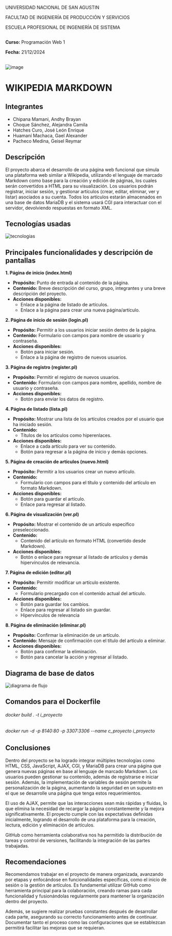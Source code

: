 

UNIVERSIDAD NACIONAL DE SAN AGUSTIN

FACULTAD DE INGENIERÍA DE PRODUCCIÓN Y SERVICIOS

ESCUELA PROFESIONAL DE INGENIERÍA DE SISTEMA

##

**Curso:** Programación Web 1

**Fecha:**  21/12/2024 

##

![image](https://github.com/user-attachments/assets/e81c5d77-da88-4437-81a6-cc9aba28c36f)

##

# **WIKIPEDIA MARKDOWN**


## **Integrantes**

* Chipana Mamani, Andhy Brayan  
* Choque Sánchez, Alejandra Camila  
* Hatches Curo, José León Enrique  
* Huamaní Machaca, Gael Alexander  
* Pacheco Medina, Geisel Reymar

## **Descripción**

El proyecto abarca el desarrollo de una página web funcional que simula una plataforma web similar a Wikipedia, utilizando el lenguaje de marcado Markdown como base para la creación y edición de páginas, los cuales serán convertidos a HTML para su visualización. Los usuarios podrán registrar, iniciar sesión, y gestionar artículos (crear, editar, eliminar, ver y listar) asociados a su cuenta. Todos los artículos estarán almacenados en una base de datos MariaDB y el sistema usará CGI para interactuar con el servidor, devolviendo respuestas en formato XML.

## **Tecnologías usadas**

![tecnologias](https://github.com/user-attachments/assets/2675de7c-1831-484f-9d75-fcbc5e9744d7)


## **Principales funcionalidades y descripción de pantallas**

**1\. Página de inicio (index.html)**

* **Propósito:** Punto de entrada al contenido de la página.  
* **Contenido:** Breve descripción del curso, grupo, integrantes y una breve descripción del proyecto.  
* **Acciones disponibles:**  
  * Enlace a la página de listado de artículos.  
  * Enlace a la página para crear una nueva página/artículo.

**2\. Página de inicio de sesión (login.pl)**

* **Propósito:** Permitir a los usuarios iniciar sesión dentro de la página.  
* **Contenido:** Formulario con campos para nombre de usuario y contraseña.  
* **Acciones disponibles:**  
  * Botón para iniciar sesión.  
  * Enlace a la página de registro de nuevos usuarios.

**3\. Página de registro (register.pl)**

* **Propósito:** Permitir el registro de nuevos usuarios.  
* **Contenido:** Formulario con campos para nombre, apellido, nombre de usuario y contraseña.  
* **Acciones disponibles:**  
  * Botón para enviar los datos de registro.

**4\. Página de listado (lista.pl)**

* **Propósito:** Mostrar una lista de los artículos creados por el usuario que ha iniciado sesión.  
* **Contenido:**  
  * Títulos de los artículos como hiperenlaces.  
* **Acciones disponibles:**  
  * Enlace a cada artículo para ver su contenido.  
  * Botón para regresar a la página de inicio y demás opciones.

**5\. Página de creación de artículos (nuevo.html)**

* **Propósito:** Permitir a los usuarios crear un nuevo artículo.  
* **Contenido:**  
  * Formulario con campos para el título y contenido del artículo en formato Markdown.  
* **Acciones disponibles:**  
  * Botón para guardar el artículo.  
  * Enlace para regresar al listado.

**6\. Página de visualización (ver.pl)**

* **Propósito:** Mostrar el contenido de un artículo específico preseleccionado.  
* **Contenido:**  
  * Contenido del artículo en formato HTML (convertido desde Markdown).  
* **Acciones disponibles:**  
  * Botón o enlace para regresar al listado de artículos y demás hipervínculos de relevancia.

**7\. Página de edición (editor.pl)**

* **Propósito:** Permitir modificar un artículo existente.  
* **Contenido:**  
  * Formulario precargado con el contenido actual del artículo.  
* **Acciones disponibles:**  
  * Botón para guardar los cambios.  
  * Enlace para regresar al listado sin guardar.  
  * Hipervínculos de relevancia

**8\. Página de eliminación (eliminar.pl)**

* **Propósito:** Confirmar la eliminación de un artículo.  
* **Contenido:** Mensaje de confirmación con el título del artículo a eliminar.  
* **Acciones disponibles:**  
  * Botón para confirmar la eliminación.  
  * Botón para cancelar la acción y regresar al listado.

## **Diagrama de base de datos**  
![diagrama de flujo](https://github.com/user-attachments/assets/32e3bde2-0799-4a67-b39e-b18796d799a9)

## **Comandos para el Dockerfile**

###### docker build . \-t i\_proyecto  
###### docker run \-d \-p 8140:80 \-p 3307:3306 \--name c\_proyecto i\_proyecto  

## **Conclusiones**

Dentro del proyecto se ha logrado integrar múltiples tecnologías como HTML, CSS, JavaScript, AJAX, CGI, y MariaDB para crear una página que genera nuevas páginas en base al lenguaje de marcado Markdown. Los usuarios pueden gestionar su contenido, además de registrarse e iniciar sesión. Además, la implementación de variables de sesión permite la personalización de la página, aumentando la seguridad en un supuesto en el que se desarrolle una página que tenga estos requerimientos.

El uso de AJAX, permite que las interacciones sean más rápidas y fluidas, lo que elimina la necesidad de recargar la página constantemente y la mejora significativamente. El proyecto cumple con las expectativas definidas inicialmente, logrando el desarrollo de una plataforma para la creación, lectura, edición y eliminación de artículos.

GitHub como herramienta colaborativa nos ha permitido la distribución de tareas y control de versiones, facilitando la integración de las partes trabajadas. 

## **Recomendaciones**

Recomendamos trabajar en el proyecto de manera organizada, avanzando por etapas y enfocándose en funcionalidades específicas, como el inicio de sesión o la gestión de artículos. Es fundamental utilizar GitHub como herramienta principal para la colaboración, creando ramas para cada funcionalidad y fusionándolas regularmente para mantener la organización dentro del proyecto. 

Además, se sugiere realizar pruebas constantes después de desarrollar cada parte, asegurando su correcto funcionamiento antes de continuar. Documentar tanto el proceso como las configuraciones que se establezcan permitirá facilitar las mejoras que se requieran.

##
